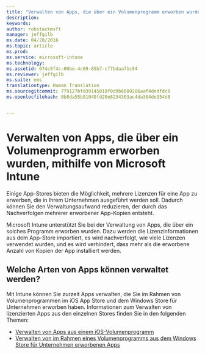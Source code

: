 ```yaml
---
title: "Verwalten von Apps, die über ein Volumenprogramm erworben wurden | Microsoft Intune"
description: 
keywords: 
author: robstackmsft
manager: jeffgilb
ms.date: 04/28/2016
ms.topic: article
ms.prod: 
ms.service: microsoft-intune
ms.technology: 
ms.assetid: 674c8f4c-00be-4c69-85b7-cf7bdaa71c94
ms.reviewer: jeffgilb
ms.suite: ems
translationtype: Human Translation
ms.sourcegitcommit: 779127bfd39145010f0d9b6609286aaf4dedfdc8
ms.openlocfilehash: 0b8da55b81040fd20e8234303ac4da384de954d8


---
```


# Verwalten von Apps, die über ein Volumenprogramm erworben wurden, mithilfe von Microsoft Intune

Einige App-Stores bieten die Möglichkeit, mehrere Lizenzen für eine App zu erwerben, die in Ihrem Unternehmen ausgeführt werden soll. Dadurch können Sie den Verwaltungsaufwand reduzieren, der durch das Nachverfolgen mehrerer erworbener App-Kopien entsteht.

Microsoft Intune unterstützt Sie bei der Verwaltung von Apps, die über ein solches Programm erworben wurden. Dazu werden die Lizenzinformationen aus dem App-Store importiert, es wird nachverfolgt, wie viele Lizenzen verwendet wurden, und es wird verhindert, dass mehr als die erworbene Anzahl von Kopien der App installiert werden.

## Welche Arten von Apps können verwaltet werden?

Mit Intune können Sie zurzeit Apps verwalten, die Sie im Rahmen von Volumenprogrammen im iOS App Store und dem Windows Store für Unternehmen erworben haben.
Informationen zum Verwalten von lizenzierten Apps aus den einzelnen Stores finden Sie in den folgenden Themen:

- [Verwalten von Apps aus einem iOS-Volumenprogramm](manage-ios-apps-you-purchased-through-a-volume-purchase-program-with-microsoft-intune.md)
- [Verwalten von im Rahmen eines Volumenprogramms aus dem Windows Store für Unternehmen erworbenen Apps](manage-apps-you-purchased-from-the-windows-store-for-business-with-microsoft-intune.md)






<!--HONumber=Jun16_HO4-->


